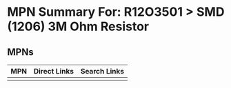 



# MPN Summary For: R12O3501 > SMD (1206) 3M Ohm Resistor

## MPNs
  

|MPN|Direct Links|Search Links|
| :--- | :--- | :--- |
||||
